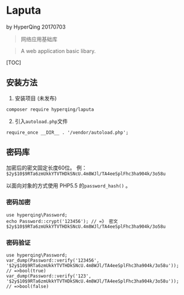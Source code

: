 # Laputa

by HyperQing 20170703

>网络应用基础库

>A web application basic libary.

[TOC]

## 安装方法

1. 安装项目
(未发布)
```
composer require hyperqing/laputa
```

2. 引入`autoload.php`文件
```
require_once __DIR__ . '/vendor/autoload.php';
```

## 密码库

加密后的密文固定长度60位。
例：`$2y$10$9RTa6zmUkkYTVTHDkSNcU.4m8WJl/TA4eeSplFhc3ha904k/3o58u`

以面向对象的方式使用 PHP5.5 的`password_hash()` 。

### 密码加密
```
use hyperqing\Password;
echo Password::crypt('123456'); // =》 密文$2y$10$9RTa6zmUkkYTVTHDkSNcU.4m8WJl/TA4eeSplFhc3ha904k/3o58u
```

### 密码验证
```
use hyperqing\Password;
var_dump(Password::verify('123456', '$2y$10$9RTa6zmUkkYTVTHDkSNcU.4m8WJl/TA4eeSplFhc3ha904k/3o58u'));
// =>bool(true)
var_dump(Password::verify('123', '$2y$10$9RTa6zmUkkYTVTHDkSNcU.4m8WJl/TA4eeSplFhc3ha904k/3o58u'));
// =>bool(false)
```